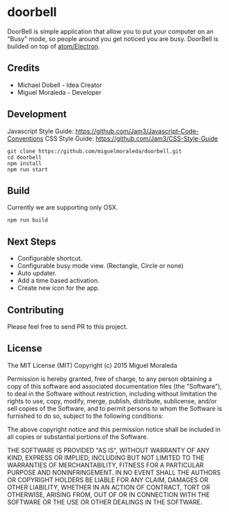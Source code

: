 # doorbell
DoorBell is simple application that allow you to put your computer on an "Busy" mode, so people around you get noticed you are busy.
DoorBell is builded on top of [atom/Electron](https://github.com/atom/electron).

## Credits
* Michael Dobell - Idea Creator
* Miguel Moraleda - Developer

## Development
Javascript Style Guide: https://github.com/Jam3/Javascript-Code-Conventions
CSS Style Guide: https://github.com/Jam3/CSS-Style-Guide

```
git clone https://github.com/miguelmoraleda/doorbell.git
cd doorbell
npm install
npm run start
```

## Build
Currently we are supporting only OSX.
```
npm run build
```

## Next Steps
* Configurable shortcut.
* Configurable busy mode view. (Rectangle, Circle or none)
* Auto updater.
* Add a time based activation.
* Create new icon for the app.

## Contributing
Please feel free to send PR to this project.

## License
The MIT License (MIT) Copyright (c) 2015 Miguel Moraleda

Permission is hereby granted, free of charge, to any person obtaining a copy of this software and associated documentation files (the "Software"), to deal in the Software without restriction, including without limitation the rights to use, copy, modify, merge, publish, distribute, sublicense, and/or sell copies of the Software, and to permit persons to whom the Software is furnished to do so, subject to the following conditions:

The above copyright notice and this permission notice shall be included in all copies or substantial portions of the Software.

THE SOFTWARE IS PROVIDED "AS IS", WITHOUT WARRANTY OF ANY KIND, EXPRESS OR IMPLIED, INCLUDING BUT NOT LIMITED TO THE WARRANTIES OF MERCHANTABILITY, FITNESS FOR A PARTICULAR PURPOSE AND NONINFRINGEMENT. IN NO EVENT SHALL THE AUTHORS OR COPYRIGHT HOLDERS BE LIABLE FOR ANY CLAIM, DAMAGES OR OTHER LIABILITY, WHETHER IN AN ACTION OF CONTRACT, TORT OR OTHERWISE, ARISING FROM, OUT OF OR IN CONNECTION WITH THE SOFTWARE OR THE USE OR OTHER DEALINGS IN THE SOFTWARE.
